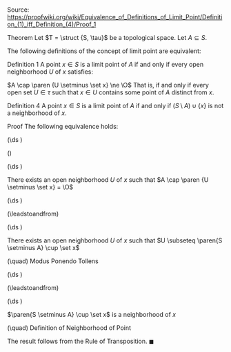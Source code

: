 # 

Source: https://proofwiki.org/wiki/Equivalence_of_Definitions_of_Limit_Point/Definition_(1)_iff_Definition_(4)/Proof_1



Theorem
Let $T = \struct {S, \tau}$ be a topological space.
Let $A \subseteq S$.

The following definitions of the concept of limit point are equivalent:

Definition 1
A point $x \in S$ is a limit point of $A$ if and only if every open neighborhood $U$ of $x$ satisfies:

$A \cap \paren {U \setminus \set x} \ne \O$
That is, if and only if every open set $U \in \tau$ such that $x \in U$ contains some point of $A$ distinct from $x$.

Definition 4
A point $x \in S$ is a limit point of $A$ if and only if $\left({S \setminus A}\right) \cup \left\{{x}\right\}$ is not a neighborhood of $x$.


Proof
The following equivalence holds:














\(\ds \)

\(\)







\(\ds \)





There exists an open neighborhood $U$ of $x$ such that $A \cap \paren {U \setminus \set x} = \O$














\(\ds \)

\(\leadstoandfrom\)







\(\ds \)





There exists an open neighborhood $U$ of $x$ such that $U \subseteq \paren{S \setminus A} \cup \set x$

\(\quad\) Modus Ponendo Tollens












\(\ds \)

\(\leadstoandfrom\)







\(\ds \)





$\paren{S \setminus A} \cup \set x$ is a neighborhood of $x$

\(\quad\) Definition of Neighborhood of Point

The result follows from the Rule of Transposition.
$\blacksquare$





